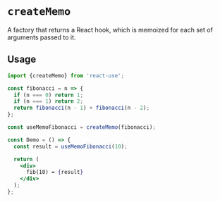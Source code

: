 # `createMemo`

A factory that returns a React hook, which is memoized for each set of arguments passed to it.


## Usage

```jsx
import {createMemo} from 'react-use';

const fibonacci = n => {
  if (n === 0) return 1;
  if (n === 1) return 2;
  return fibonacci(n - 1) + fibonacci(n - 2);
};

const useMemoFibonacci = createMemo(fibonacci);

const Demo = () => {
  const result = useMemoFibonacci(10);

  return (
    <div>
      fib(10) = {result}
    </div>
  );
};
```
